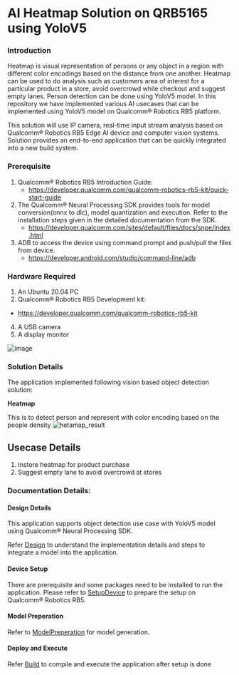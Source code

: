 # AI Heatmap Solution on QRB5165 using YoloV5

### Introduction
Heatmap is visual representation of persons or any object in a region with different color encodings based on the distance from one another. Heatmap can be used to do analysis such as customers area of interest for a particular product in a store, avoid overcrowd while checkout and suggest empty lanes.
Person detection can be done using YoloV5 model.
In this repository we have implemented various AI usecases that can be implemented using YoloV5 model on Qualcomm® Robotics RB5 platform.

This solution will use IP camera, real-time input stream analysis based on Qualcomm® Robotics RB5 Edge AI device and computer vision systems. Solution provides an end-to-end application that can be quickly integrated into a new build system.

### Prerequisite
1.  Qualcomm® Robotics RB5 Introduction Guide: 
    * https://developer.qualcomm.com/qualcomm-robotics-rb5-kit/quick-start-guide
2.  The Qualcomm® Neural Processing SDK provides tools for model conversion(onnx to dlc), model quantization and execution. 
Refer to the installation steps given in the detailed documentation from the SDK.
    * https://developer.qualcomm.com/sites/default/files/docs/snpe/index.html
3.  ADB to access the device using command prompt and push/pull the files from device.
    * https://developer.android.com/studio/command-line/adb

### Hardware Required

1.	An Ubuntu 20.04 PC
2.	Qualcomm® Robotics RB5 Development kit:
   * https://developer.qualcomm.com/qualcomm-robotics-rb5-kit
4.	A USB camera
5.	A display monitor

![image](https://github.qualcomm.com/storage/user/12959/files/2d85cec3-913e-43af-9a06-e539690bb30c)

### Solution Details
The application implemented following vision based object detection solution:

**Heatmap**

This is to detect person and represent with color encoding based on the people density
![hetamap_result](https://github.qualcomm.com/storage/user/30177/files/fafda0d0-a0f6-4443-ab89-c347c9861ada)

## Usecase Details
1. Instore heatmap for product purchase 
2. Suggest empty lane to avoid overcrowd at stores 

### Documentation Details:

#### Design Details
This application supports object detection use case with YoloV5 model using Qualcomm® Neural Processing SDK.

Refer [Design](./DesignDetails.md)  to understand the implementation details and steps to integrate a model into the application.

#### Device Setup

There are prerequisite and some packages need to be installed to run the application. Please refer to [SetupDevice](./SetupDevice.md) to prepare the setup on Qualcomm® Robotics RB5.

#### Model Preperation

Refer to [ModelPreperation](./ModelPreperation.md) for model generation.

#### Deploy and Execute

Refer [Build](./Build.md) to compile and execute the application after setup is done
